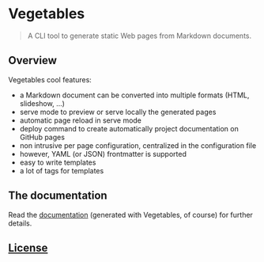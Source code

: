# Vegetables

> A CLI tool to generate static Web pages from Markdown documents.

## Overview

Vegetables cool features:

- a Markdown document can be converted into multiple formats (HTML, slideshow, ...)
- serve mode to preview or serve locally the generated pages
- automatic page reload in serve mode
- deploy command to create automatically project documentation on GitHub pages
- non intrusive per page configuration, centralized in the configuration file
- however, YAML (or JSON) frontmatter is supported
- easy to write templates
- a lot of tags for templates

## The documentation

Read the [documentation](https://partageit.github.io/vegetables) (generated with Vegetables, of course) for further details.

## [License](LICENSE)
